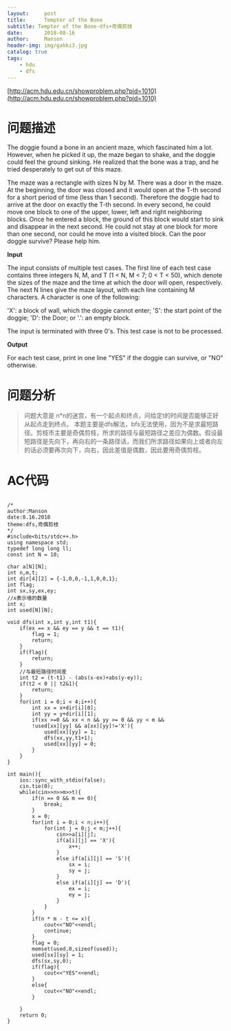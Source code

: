 ```yaml
---
layout:     post
title:      Tempter of the Bone
subtitle: Tempter of the Bone-dfs+奇偶剪枝
date:       2018-08-16
author:     Manson
header-img: img/gakki3.jpg
catalog: true
tags:
    - hdu
    - dfs
---
```

[http://acm.hdu.edu.cn/showproblem.php?pid=1010](http://acm.hdu.edu.cn/showproblem.php?pid=1010)

# 问题描述

The doggie found a bone in an ancient maze, which fascinated him a lot. However, when he picked it up, the maze began to shake, and the doggie could feel the ground sinking. He realized that the bone was a trap, and he tried desperately to get out of this maze.

The maze was a rectangle with sizes N by M. There was a door in the maze. At the beginning, the door was closed and it would open at the T-th second for a short period of time (less than 1 second). Therefore the doggie had to arrive at the door on exactly the T-th second. In every second, he could move one block to one of the upper, lower, left and right neighboring blocks. Once he entered a block, the ground of this block would start to sink and disappear in the next second. He could not stay at one block for more than one second, nor could he move into a visited block. Can the poor doggie survive? Please help him.
 
**Input**

The input consists of multiple test cases. The first line of each test case contains three integers N, M, and T (1 < N, M < 7; 0 < T < 50), which denote the sizes of the maze and the time at which the door will open, respectively. The next N lines give the maze layout, with each line containing M characters. A character is one of the following:

'X': a block of wall, which the doggie cannot enter; 
'S': the start point of the doggie; 
'D': the Door; or
'.': an empty block.

The input is terminated with three 0's. This test case is not to be processed.
 
**Output**

For each test case, print in one line "YES" if the doggie can survive, or "NO" otherwise.
# 问题分析
> 问题大意是 n*n的迷宫，有一个起点和终点，问给定t的时间是否能够正好从起点走到终点。
> 本题主要是dfs解法，bfs无法使用，因为不是求最短路径。剪枝市主要是奇偶剪枝，所求的路径与最短路径之差应为偶数。假设最短路径是先向下，再向右的一条路径话，而我们所求路径如果向上或者向左的话必须要再次向下，向右，因此差值是偶数，因此要用奇偶剪枝。

# AC代码


```

/*
author:Manson
date:8.16.2018
theme:dfs,奇偶剪枝 
*/
#include<bits/stdc++.h>
using namespace std;
typedef long long ll;
const int N = 10;

char a[N][N];
int n,m,t;
int dir[4][2] = {-1,0,0,-1,1,0,0,1};
int flag;
int sx,sy,ex,ey;
//x表示墙的数量 
int x;
int used[N][N];

void dfs(int x,int y,int t1){
	if(ex == x && ey == y && t == t1){
		flag = 1;
		return;
	}
	if(flag){
		return;
	}
	//与最短路径时间差 
	int t2 = (t-t1) - (abs(x-ex)+abs(y-ey));
	if(t2 < 0 || t2&1){
		return;
	}
	for(int i = 0;i < 4;i++){
		int xx = x+dir[i][0];
		int yy = y+dir[i][1];
		if(xx >=0 && xx < n && yy >= 0 && yy < m && 
		!used[xx][yy] && a[xx][yy]!='X'){
			used[xx][yy] = 1;
			dfs(xx,yy,t1+1);
			used[xx][yy] = 0;
		}
	}
}

int main(){
	ios::sync_with_stdio(false);
	cin.tie(0);
	while(cin>>n>>m>>t){
		if(n == 0 && m == 0){
			break;
		}
		x = 0;
		for(int i = 0;i < n;i++){
			for(int j = 0;j < m;j++){
				cin>>a[i][j];
				if(a[i][j] == 'X'){
					x++;
				}
				else if(a[i][j] == 'S'){
					sx = i;
					sy = j;
				}
				else if(a[i][j] == 'D'){
					ex = i;
					ey = j;
				}
			}
		}
		if(n * m - t <= x){
			cout<<"NO"<<endl;
			continue;
		}
		flag = 0;
		memset(used,0,sizeof(used));
		used[sx][sy] = 1;
		dfs(sx,sy,0);
		if(flag){
			cout<<"YES"<<endl;
		}
		else{
			cout<<"NO"<<endl; 
		}
		
	}
	return 0;
}



```
